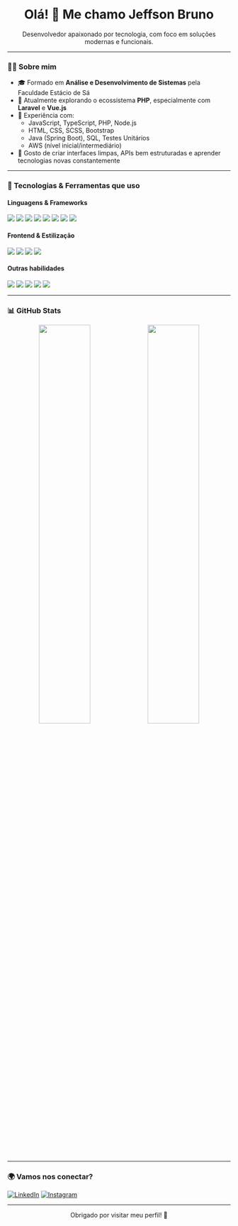 <h1 align="center">Olá! 👋 Me chamo Jeffson Bruno</h1>

<p align="center">
  Desenvolvedor apaixonado por tecnologia, com foco em soluções modernas e funcionais.
</p>

---

### 👨‍💻 Sobre mim

- 🎓 Formado em **Análise e Desenvolvimento de Sistemas** pela Faculdade Estácio de Sá
- 💼 Atualmente explorando o ecossistema **PHP**, especialmente com **Laravel** e **Vue.js**
- 🧠 Experiência com:
  - JavaScript, TypeScript, PHP, Node.js
  - HTML, CSS, SCSS, Bootstrap
  - Java (Spring Boot), SQL, Testes Unitários
  - AWS (nível inicial/intermediário)
- 🎯 Gosto de criar interfaces limpas, APIs bem estruturadas e aprender tecnologias novas constantemente

---

### 🚀 Tecnologias & Ferramentas que uso

#### Linguagens & Frameworks

<p>
  <img src="https://img.shields.io/badge/PHP-777BB4?style=for-the-badge&logo=php&logoColor=white" />
  <img src="https://img.shields.io/badge/Laravel-FF2D20?style=for-the-badge&logo=laravel&logoColor=white" />
  <img src="https://img.shields.io/badge/Vue.js-42b883?style=for-the-badge&logo=vue.js&logoColor=white" />
  <img src="https://img.shields.io/badge/JavaScript-F7DF1E?style=for-the-badge&logo=javascript&logoColor=black" />
  <img src="https://img.shields.io/badge/TypeScript-3178C6?style=for-the-badge&logo=typescript&logoColor=white" />
  <img src="https://img.shields.io/badge/Node.js-339933?style=for-the-badge&logo=nodedotjs&logoColor=white" />
  <img src="https://img.shields.io/badge/Java-007396?style=for-the-badge&logo=java&logoColor=white" />
  <img src="https://img.shields.io/badge/SpringBoot-6DB33F?style=for-the-badge&logo=springboot&logoColor=white" />
</p>

#### Frontend & Estilização

<p>
  <img src="https://img.shields.io/badge/HTML5-E34F26?style=for-the-badge&logo=html5&logoColor=white" />
  <img src="https://img.shields.io/badge/CSS3-1572B6?style=for-the-badge&logo=css3&logoColor=white" />
  <img src="https://img.shields.io/badge/Sass-CC6699?style=for-the-badge&logo=sass&logoColor=white" />
  <img src="https://img.shields.io/badge/Bootstrap-7952B3?style=for-the-badge&logo=bootstrap&logoColor=white" />
</p>

#### Outras habilidades

<p>
  <img src="https://img.shields.io/badge/AWS-232F3E?style=for-the-badge&logo=amazonaws&logoColor=white" />
  <img src="https://img.shields.io/badge/MySQL-4479A1?style=for-the-badge&logo=mysql&logoColor=white" />
  <img src="https://img.shields.io/badge/PostgreSQL-4169E1?style=for-the-badge&logo=postgresql&logoColor=white" />
  <img src="https://img.shields.io/badge/Testes-Unitários-green?style=for-the-badge&logo=jest&logoColor=white" />
  <img src="https://img.shields.io/badge/Git-F05032?style=for-the-badge&logo=git&logoColor=white" />
</p>

---

### 📊 GitHub Stats

<div align="center">
  <img src="https://github-readme-stats.vercel.app/api?username=jeffson-bruno&show_icons=true&theme=github_dark&hide=stars" width="48%" />
  <img src="https://github-readme-streak-stats.herokuapp.com/?user=jeffson-bruno&theme=github-dark-blue" width="48%" />
</div>

---

### 🌍 Vamos nos conectar?

[![LinkedIn](https://img.shields.io/badge/-LinkedIn-0A66C2?style=for-the-badge&logo=linkedin&logoColor=white)](https://www.linkedin.com/in/jeffsonsousa/)
[![Instagram](https://img.shields.io/badge/-Instagram-E4405F?style=for-the-badge&logo=instagram&logoColor=white)](https://www.instagram.com/brunojeff0012)

---

<p align="center"> Obrigado por visitar meu perfil! 🔭</p>


